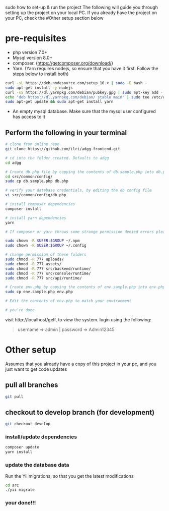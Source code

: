 sudo how to set-up & run the project
The following will guide you through setting up the project on your local PC. If you already have the project on your PC, check the #Other setup section below
# pre-requisites
+ php version 7.0+
+ Mysql version 8.0+
+ composer. (https://getcomposer.org/download/)
+ Yarn. (Yarn requires nodejs, so ensure that you have it first. Follow the steps below to install both)
```sh
curl -sL https://deb.nodesource.com/setup_10.x | sudo -E bash -
sudo apt-get install -y nodejs
curl -sS https://dl.yarnpkg.com/debian/pubkey.gpg | sudo apt-key add -
echo "deb https://dl.yarnpkg.com/debian/ stable main" | sudo tee /etc/apt/sources.list.d/yarn.list
sudo apt-get update && sudo apt-get install yarn
```
+ An empty mysql database. Make sure that the mysql user configured has access to it

## Perform the following in your terminal
```sh
# clone from online repo.
git clone https://github.com/ilri/adgg-frontend.git

# cd into the folder created. Defaults to adgg
cd adgg

# Create db.php file by copying the contents of db.sample.php into db.php
cd src/common/config/
sudo cp db.sample.php db.php

# verify your database credentials, by editing the db config file
vi src/common/config/db.php

# install composer dependencies
composer install

# install yarn dependencies
yarn

# If composer or yarn throws some strange permission denied errors please run the following command to fix it.

sudo chown -R $USER:$GROUP ~/.npm
sudo chown -R $USER:$GROUP ~/.config

# change permission of these folders
sudo chmod -R 777 uploads/
sudo chmod -R 777 assets/
sudo chmod -R 777 src/backend/runtime/
sudo chmod -R 777 src/console/runtime/
sudo chmod -R 777 src/api/runtime/

# Create env.php by copying the contents of env.sample.php into env.php
sudo cp env.sample.php env.php

# Edit the contents of env.php to match your environment

# you're done
```

visit http://localhost/gelf, to view the system. login using the following:
> username => admin | password => Admin12345

# Other setup
Assumes that you already have a copy of this project in your pc, and you just want to get code updates
## pull all branches
```sh
git pull
```
## checkout to develop branch (for development)
```sh
git checkout develop
```

### install/update dependencies
```sh
composer update
yarn install
```

### update the database data
Run the Yii migrations, so that you get the latest modifications
```sh
cd src
./yii migrate
```

### your done!!!